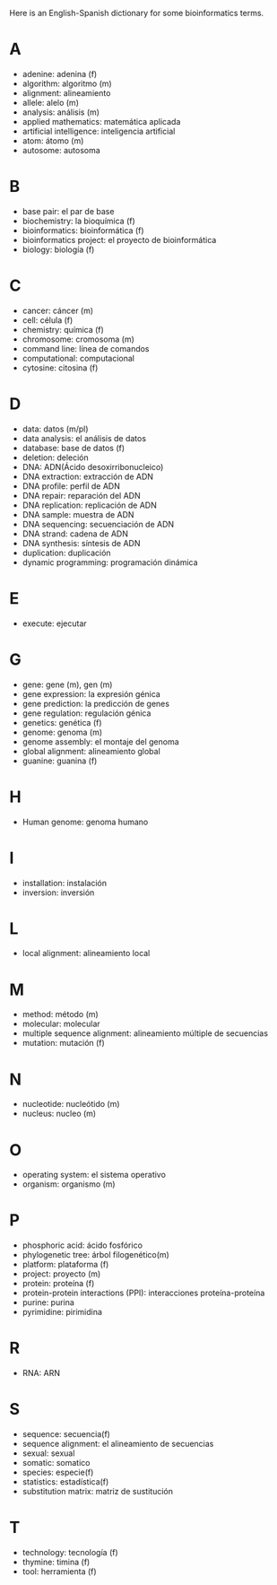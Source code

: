 Here is an English-Spanish dictionary for some bioinformatics terms.

# A

- adenine: adenina (f)
- algorithm: algoritmo (m)
- alignment: alineamiento
- allele: alelo (m)
- analysis: análisis (m)
- applied mathematics: matemática aplicada
- artificial intelligence: inteligencia artificial
- atom: átomo (m)
- autosome: autosoma


# B
- base pair: el par de base
- biochemistry: la bioquímica (f)
- bioinformatics: bioinformática (f)
- bioinformatics project: el proyecto de bioinformática
- biology: biología (f)

# C
- cancer: cáncer (m)
- cell: célula (f)
- chemistry: química (f)
- chromosome: cromosoma (m)
- command line: línea de comandos
- computational: computacional
- cytosine: citosina (f)

# D
- data: datos (m/pl)
- data analysis: el análisis de datos
- database: base de datos (f)
- deletion: deleción
- DNA: ADN(Ácido desoxirribonucleico)
- DNA extraction: extracción de ADN
- DNA profile: perfil de ADN
- DNA repair: reparación del ADN
- DNA replication: replicación de ADN
- DNA sample: muestra de ADN
- DNA sequencing: secuenciación de ADN
- DNA strand: cadena de ADN
- DNA synthesis: síntesis de ADN
- duplication: duplicación
- dynamic programming: programación dinámica

# E

- execute: ejecutar

# G

- gene: gene (m), gen (m)
- gene expression: la expresión génica
- gene prediction: la predicción de genes
- gene regulation: regulación génica
- genetics: genética (f)
- genome: genoma (m)
- genome assembly: el montaje del genoma
- global alignment: alineamiento global
- guanine: guanina (f)

# H

- Human genome: genoma humano

# I

- installation: instalación
- inversion: inversión

# L

- local alignment: alineamiento local

# M

- method: método (m)
- molecular: molecular
- multiple sequence alignment: alineamiento múltiple de secuencias
- mutation: mutación (f)

# N

- nucleotide: nucleótido (m)
- nucleus: nucleo (m)

# O
- operating system: el sistema operativo
- organism: organismo (m)

# P
- phosphoric acid: ácido fosfórico
- phylogenetic tree: árbol filogenético(m)
- platform: plataforma (f)
- project: proyecto (m)
- protein: proteína (f)
- protein-protein interactions (PPI): interacciones proteína-proteína
- purine: purina
- pyrimidine: pirimidina

# R

- RNA: ARN

# S

- sequence: secuencia(f)
- sequence alignment: el alineamiento de secuencias
- sexual: sexual
- somatic: somatico
- species: especie(f)
- statistics: ​estadística(f)
- substitution matrix: matriz de sustitución 

# T
- technology: tecnología (f)
- thymine: timina (f)
- tool: herramienta (f)